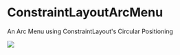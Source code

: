# ConstraintLayoutArcMenu
An Arc Menu using ConstraintLayout's Circular Positioning


  <IMG SRC="https://media.giphy.com/media/szFsyJA0sGHKVcyxK3/giphy.gif">
